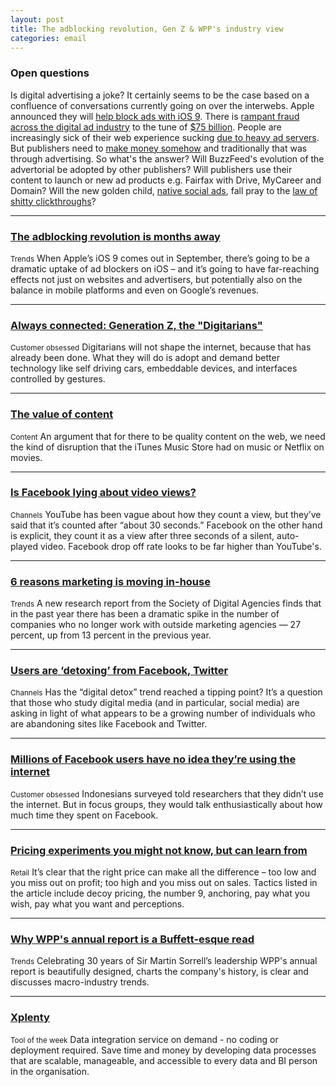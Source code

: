 ```yaml
---
layout: post
title: The adblocking revolution, Gen Z & WPP's industry view
categories: email
---
```


### Open questions

Is digital advertising a joke? It certainly seems to be the case based on a confluence of conversations currently going on over the interwebs. Apple announced they will [help block ads with iOS 9][adblack9]. There is [rampant fraud across the digital ad industry][fraud2] to the tune of [$75 billion][adfraud]. People are increasingly sick of their web experience sucking [due to heavy ad servers][websucks]. But publishers need to [make money somehow][contentmon] and traditionally that was through advertising. So what's the answer? Will BuzzFeed's evolution of the advertorial be adopted by other publishers? Will publishers use their content to launch or new ad products e.g. Fairfax with Drive, MyCareer and Domain? Will the new golden child, [native social ads][nativedarling], fall pray to the [law of shitty clickthroughs][shiteclick]?

[adfraud]:http://adcontrarian.blogspot.co.il/2013/06/the-75-billion-ad-swindle.html

[googlead]:https://www.google.com/settings/u/0/ads/authenticated

[fraud2]:http://stfi.re/krwnl

[websucks]:http://stfi.re/werpe

[contentmon]:http://stfi.re/dvlol

[shiteclick]:http://stfi.re/adnbo

[nativedarling]:http://stfi.re/krapy

***

### [The adblocking revolution is months away][adblack9]
<small>Trends</small>
When Apple’s iOS 9 comes out in September, there’s going to be a dramatic uptake of ad blockers on iOS – and it’s going to have far-reaching effects not just on websites and advertisers, but potentially also on the balance in mobile platforms and even on Google’s revenues.

[adblack9]:http://stfi.re/oakkv

***

### [Always connected: Generation Z, the "Digitarians"][genz]
<small>Customer obsessed</small>
Digitarians will not shape the internet, because that has already been done. What they will do is adopt and demand better technology like self driving cars, embeddable devices, and interfaces controlled by gestures.

[genz]:http://stfi.re/kryzy

***

### [The value of content][contentval]
<small>Content</small>
An argument that for there to be quality content on the web, we need the kind of disruption that the iTunes Music Store had on music or Netflix on movies.

[contentval]:http://stfi.re/vvwoa

***

### [Is Facebook lying about video views?][fbvideo]
<small>Channels</small>
YouTube has been vague about how they count a view, but they’ve said that it’s counted after “about 30 seconds.” Facebook on the other hand is explicit, they count it as a view after three seconds of a silent, auto-played video. Facebook drop off rate looks to be far higher than YouTube's.

[fbvideo]:http://stfi.re/brwwv

***

### [6 reasons marketing is moving in-house][markinhouse]
<small>Trends</small>
A new research report from the Society of Digital Agencies finds that in the past year there has been a dramatic spike in the number of companies who no longer work with outside marketing agencies — 27 percent, up from 13 percent in the previous year.

[markinhouse]:http://stfi.re/eeooa

***

### [Users are ‘detoxing’ from Facebook, Twitter][antisocial]
<small>Channels</small>
Has the “digital detox” trend reached a tipping point? It’s a question that those who study digital media (and in particular, social media) are asking in light of what appears to be a growing number of individuals who are abandoning sites like Facebook and Twitter.

[antisocial]:http://stfi.re/ybxnd

***

### [Millions of Facebook users have no idea they’re using the internet][fbint]
<small>Customer obsessed</small>
Indonesians surveyed told researchers that they didn’t use the internet. But in focus groups, they would talk enthusiastically about how much time they spent on Facebook.

[fbint]:http://stfi.re/werxk

***

### [Pricing experiments you might not know, but can learn from][price]
<small>Retail</small>
It’s clear that the right price can make all the difference – too low and you miss out on profit; too high and you miss out on sales. Tactics listed in the article include decoy pricing, the number 9, anchoring, pay what you wish, pay what you want and perceptions.

[price]:http://stfi.re/gklww

***

### [Why WPP's annual report is a Buffett-esque read][wpprep]
<small>Trends</small>
Celebrating 30 years of Sir Martin Sorrell’s leadership WPP's annual report is beautifully designed, charts the company's history, is clear and discusses macro-industry trends.

[wpprep]:http://stfi.re/wekvj

***

### [Xplenty][xplenty]
<small>Tool of the week</small>
Data integration service on demand - no coding or deployment required. Save time and money by developing data processes that are scalable, manageable, and accessible to every data and BI person in the organisation.

[xplenty]:https://www.xplenty.com/
